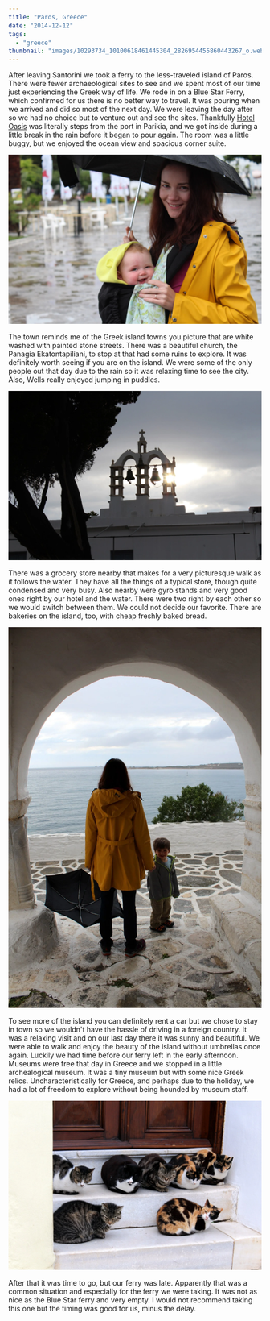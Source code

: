 ```yaml
---
title: "Paros, Greece"
date: "2014-12-12"
tags:
  - "greece"
thumbnail: "images/10293734_10100618461445304_2826954455860443267_o.webp"
---
```


After leaving Santorini we took a ferry to the less-traveled island of Paros. There were fewer archaeological sites to see and we spent most of our time just experiencing the Greek way of life. We rode in on a Blue Star Ferry, which confirmed for us there is no better way to travel. It was pouring when we arrived and did so most of the next day. We were leaving the day after so we had no choice but to venture out and see the sites. Thankfully [Hotel Oasis](http://www.tripadvisor.com/Hotel_Review-g642171-d6694928-Reviews-Hotel_Oasis-Parikia_Paros_Cyclades.html) was literally steps from the port in Parikia, and we got inside during a little break in the rain before it began to pour again. The room was a little buggy, but we enjoyed the ocean view and spacious corner suite.

![Luckily the rain doesn't bother Isla](images/10344276_10100618461649894_5019852031816872079_o.webp)

The town reminds me of the Greek island towns you picture that are white washed with painted stone streets. There was a beautiful church, the Panagia Ekatontapiliani, to stop at that had some ruins to explore. It was definitely worth seeing if you are on the island. We were some of the only people out that day due to the rain so it was relaxing time to see the city. Also, Wells really enjoyed jumping in puddles.

![The sun, hope for tomorrow](images/10293734_10100618461445304_2826954455860443267_o.webp)

There was a grocery store nearby that makes for a very picturesque walk as it follows the water. They have all the things of a typical store, though quite condensed and very busy. Also nearby were gyro stands and very good ones right by our hotel and the water. There were two right by each other so we would switch between them. We could not decide our favorite. There are bakeries on the island, too, with cheap freshly baked bread.

![Our rain adventure](images/10256696_10100618460601994_4408552471441568641_o.webp)

To see more of the island you can definitely rent a car but we chose to stay in town so we wouldn't have the hassle of driving in a foreign country. It was a relaxing visit and on our last day there it was sunny and beautiful. We were able to walk and enjoy the beauty of the island without umbrellas once again. Luckily we had time before our ferry left in the early afternoon. Museums were free that day in Greece and we stopped in a little archealogical museum. It was a tiny museum but with some nice Greek relics. Uncharacteristically for Greece, and perhaps due to the holiday, we had a lot of freedom to explore without being hounded by museum staff.

![Apparently cats don't like rain either ](images/10379877_10100618460701794_3439647399450714586_o.webp)

After that it was time to go, but our ferry was late. Apparently that was a common situation and especially for the ferry we were taking. It was not as nice as the Blue Star ferry and very empty. I would not recommend taking this one but the timing was good for us, minus the delay.
